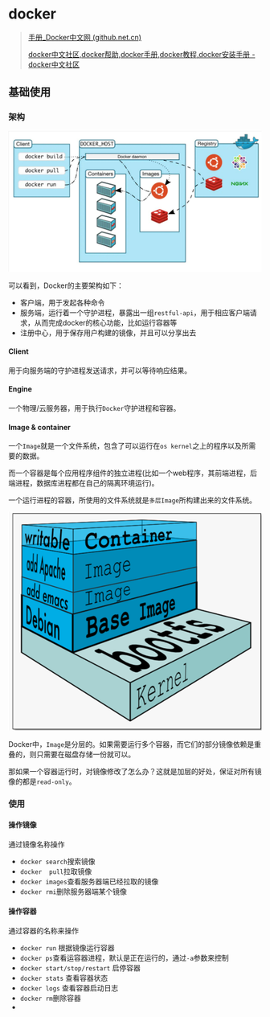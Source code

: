 # docker

> [手册\_Docker中文网 (github.net.cn)](https://docker.github.net.cn/manuals/)
>
> [docker中文社区,docker帮助,docker手册,docker教程,docker安装手册 - docker中文社区](https://www.docker.org.cn/index.html)

## 基础使用

### 架构

![image.png](assets/docker_structure.png)


可以看到，Docker的主要架构如下：

* 客户端，用于发起各种命令
* 服务端，运行着一个守护进程，暴露出一组`restful-api`，用于相应客户端请求，从而完成docker的核心功能，比如运行容器等
* 注册中心，用于保存用户构建的镜像，并且可以分享出去

#### Client

用于向服务端的守护进程发送请求，并可以等待响应结果。

#### Engine

一个物理/云服务器，用于执行`Docker`守护进程和容器。

#### Image & container

一个`Image`就是一个文件系统，包含了可以运行在`os kernel`之上的程序以及所需要的数据。

而一个容器是每个应用程序组件的独立进程(比如一个web程序，其前端进程，后端进程，数据库进程都在自己的隔离环境运行)。

一个运行进程的容器，所使用的文件系统就是`多层Image`所构建出来的文件系统。

![image.png](assets/docker_image_layer.png)


Docker中，`Image`是分层的。如果需要运行多个容器，而它们的部分镜像依赖是重叠的，则只需要在磁盘存储一份就可以。

那如果一个容器运行时，对镜像修改了怎么办？这就是加层的好处，保证对所有镜像的都是`read-only`。


### 使用

#### 操作镜像

通过镜像名称操作

* `docker search`搜索镜像
* `docker  pull`拉取镜像
* `docker images`查看服务器端已经拉取的镜像
* `docker rmi`删除服务器端某个镜像

#### 操作容器

通过容器的名称来操作

* `docker run` 根据镜像运行容器
* `docker ps`查看运容器进程，默认是正在运行的，通过`-a`参数来控制
* `docker start/stop/restart` 启停容器
* `docker stats` 查看容器状态
* `docker logs` 查看容器启动日志
* `docker rm`删除容器
*
